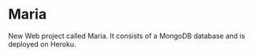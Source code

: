 # Maria

New Web project called Maria. It consists of a MongoDB database and is  deployed on Heroku.

